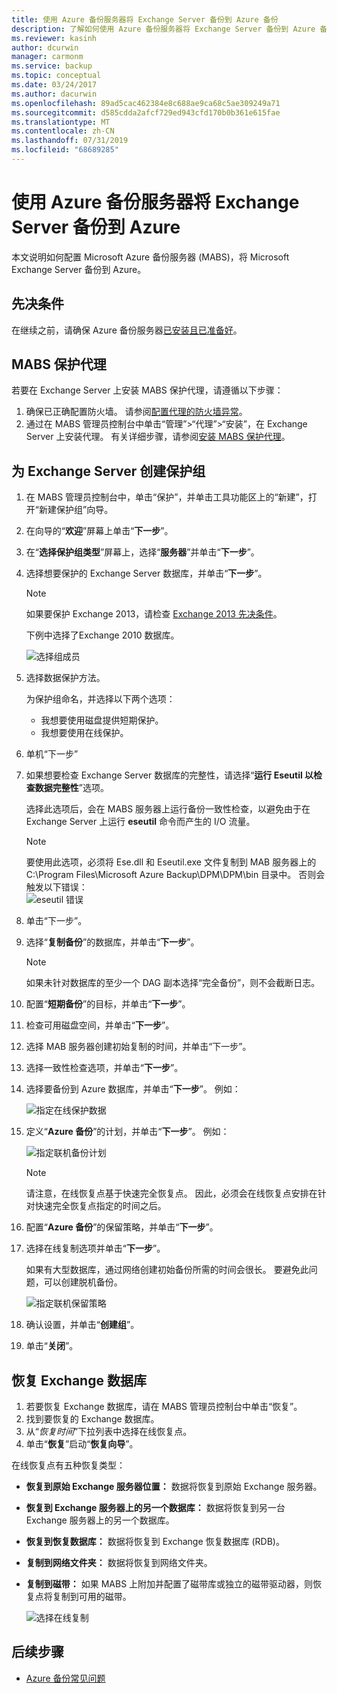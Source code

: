 ```yaml
---
title: 使用 Azure 备份服务器将 Exchange Server 备份到 Azure 备份
description: 了解如何使用 Azure 备份服务器将 Exchange Server 备份到 Azure 备份
ms.reviewer: kasinh
author: dcurwin
manager: carmonm
ms.service: backup
ms.topic: conceptual
ms.date: 03/24/2017
ms.author: dacurwin
ms.openlocfilehash: 89ad5cac462384e8c688ae9ca68c5ae309249a71
ms.sourcegitcommit: d585cdda2afcf729ed943cfd170b0b361e615fae
ms.translationtype: MT
ms.contentlocale: zh-CN
ms.lasthandoff: 07/31/2019
ms.locfileid: "68689285"
---
```

# <a name="back-up-an-exchange-server-to-azure-with-azure-backup-server"></a>使用 Azure 备份服务器将 Exchange Server 备份到 Azure
本文说明如何配置 Microsoft Azure 备份服务器 (MABS)，将 Microsoft Exchange Server 备份到 Azure。  

## <a name="prerequisites"></a>先决条件
在继续之前，请确保 Azure 备份服务器[已安装且已准备好](backup-azure-microsoft-azure-backup.md)。

## <a name="mabs-protection-agent"></a>MABS 保护代理
若要在 Exchange Server 上安装 MABS 保护代理，请遵循以下步骤：

1. 确保已正确配置防火墙。 请参阅[配置代理的防火墙异常](https://technet.microsoft.com/library/Hh758204.aspx)。
2. 通过在 MABS 管理员控制台中单击“管理”>“代理”>“安装”，在 Exchange Server 上安装代理。 有关详细步骤，请参阅[安装 MABS 保护代理](https://technet.microsoft.com/library/hh758186.aspx?f=255&MSPPError=-2147217396)。

## <a name="create-a-protection-group-for-the-exchange-server"></a>为 Exchange Server 创建保护组
1. 在 MABS 管理员控制台中，单击“保护”，并单击工具功能区上的“新建”，打开“新建保护组”向导。
2. 在向导的“**欢迎**”屏幕上单击“**下一步**”。
3. 在“**选择保护组类型**”屏幕上，选择“**服务器**”并单击“**下一步**”。
4. 选择想要保护的 Exchange Server 数据库，并单击“**下一步**”。

   > [!NOTE]
   > 如果要保护 Exchange 2013，请检查 [Exchange 2013 先决条件](https://technet.microsoft.com/library/dn751029.aspx)。
   >
   >

    下例中选择了Exchange 2010 数据库。

    ![选择组成员](./media/backup-azure-backup-exchange-server/select-group-members.png)
5. 选择数据保护方法。

    为保护组命名，并选择以下两个选项：

   * 我想要使用磁盘提供短期保护。
   * 我想要使用在线保护。
6. 单机“下一步”
7. 如果想要检查 Exchange Server 数据库的完整性，请选择“**运行 Eseutil 以检查数据完整性**”选项。

    选择此选项后，会在 MABS 服务器上运行备份一致性检查，以避免由于在 Exchange Server 上运行 **eseutil** 命令而产生的 I/O 流量。

   > [!NOTE]
   > 要使用此选项，必须将 Ese.dll 和 Eseutil.exe 文件复制到 MAB 服务器上的 C:\Program Files\Microsoft Azure Backup\DPM\DPM\bin 目录中。 否则会触发以下错误：  
   > ![eseutil 错误](./media/backup-azure-backup-exchange-server/eseutil-error.png)
   >
   >
8. 单击“下一步”。
9. 选择“**复制备份**”的数据库，并单击“**下一步**”。

   > [!NOTE]
   > 如果未针对数据库的至少一个 DAG 副本选择“完全备份”，则不会截断日志。
   >
   >
10. 配置“**短期备份**”的目标，并单击“**下一步**”。
11. 检查可用磁盘空间，并单击“**下一步**”。
12. 选择 MAB 服务器创建初始复制的时间，并单击“下一步”。
13. 选择一致性检查选项，并单击“**下一步**”。
14. 选择要备份到 Azure 数据库，并单击“**下一步**”。 例如：

    ![指定在线保护数据](./media/backup-azure-backup-exchange-server/specify-online-protection-data.png)
15. 定义“**Azure 备份**”的计划，并单击“**下一步**”。 例如：

    ![指定联机备份计划](./media/backup-azure-backup-exchange-server/specify-online-backup-schedule.png)

    > [!NOTE]
    > 请注意，在线恢复点基于快速完全恢复点。 因此，必须会在线恢复点安排在针对快速完全恢复点指定的时间之后。
    >
    >
16. 配置“**Azure 备份**”的保留策略，并单击“**下一步**”。
17. 选择在线复制选项并单击“**下一步**”。

    如果有大型数据库，通过网络创建初始备份所需的时间会很长。 要避免此问题，可以创建脱机备份。  

    ![指定联机保留策略](./media/backup-azure-backup-exchange-server/specify-online-retention-policy.png)
18. 确认设置，并单击“**创建组**”。
19. 单击“**关闭**”。

## <a name="recover-the-exchange-database"></a>恢复 Exchange 数据库
1. 若要恢复 Exchange 数据库，请在 MABS 管理员控制台中单击“恢复”。
2. 找到要恢复的 Exchange 数据库。
3. 从“*恢复时间*”下拉列表中选择在线恢复点。
4. 单击“**恢复**”启动“**恢复向导**”。

在线恢复点有五种恢复类型：

* **恢复到原始 Exchange 服务器位置：** 数据将恢复到原始 Exchange 服务器。
* **恢复到 Exchange 服务器上的另一个数据库：** 数据将恢复到另一台 Exchange 服务器上的另一个数据库。
* **恢复到恢复数据库：** 数据将恢复到 Exchange 恢复数据库 (RDB)。
* **复制到网络文件夹：** 数据将恢复到网络文件夹。
* **复制到磁带：** 如果 MABS 上附加并配置了磁带库或独立的磁带驱动器，则恢复点将复制到可用的磁带。

    ![选择在线复制](./media/backup-azure-backup-exchange-server/choose-online-replication.png)

## <a name="next-steps"></a>后续步骤
* [Azure 备份常见问题](backup-azure-backup-faq.md)
